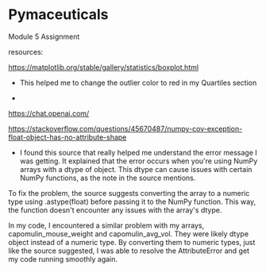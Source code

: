 # Pymaceuticals
Module 5 Assignment


resources:

https://matplotlib.org/stable/gallery/statistics/boxplot.html 
- This helped me to change the outlier color to red in my Quartiles section

- 
https://chat.openai.com/


https://stackoverflow.com/questions/45670487/numpy-cov-exception-float-object-has-no-attribute-shape
- I found this source that really helped me understand the error message I was getting. It explained that the error occurs when you're using NumPy arrays with a dtype of object. This dtype can cause issues with certain NumPy functions, as the note in the source mentions.

To fix the problem, the source suggests converting the array to a numeric type using .astype(float) before passing it to the NumPy function. This way, the function doesn't encounter any issues with the array's dtype.

In my code, I encountered a similar problem with my arrays, capomulin_mouse_weight and capomulin_avg_vol. They were likely dtype object instead of a numeric type. By converting them to numeric types, just like the source suggested, I was able to resolve the AttributeError and get my code running smoothly again. 
